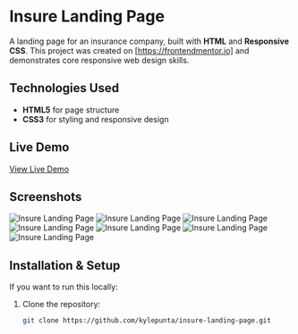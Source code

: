 # Insure Landing Page

A landing page for an insurance company, built with **HTML** and **Responsive CSS**. This project was created on [https://frontendmentor.io] and demonstrates core responsive web design skills.

## Technologies Used

- **HTML5** for page structure
- **CSS3** for styling and responsive design

## Live Demo

[View Live Demo](https://kyle-insure-landing-page.netlify.app)

## Screenshots


![Insure Landing Page](screenshots/desktop-1.png)
![Insure Landing Page](screenshots/desktop-2.png)
![Insure Landing Page](screenshots/desktop-3.png)
![Insure Landing Page](screenshots/mobile-1.png)
![Insure Landing Page](screenshots/mobile-2.png)
![Insure Landing Page](screenshots/mobile-3.png)
![Insure Landing Page](screenshots/mobile-4.png)


## Installation & Setup

If you want to run this locally:

1. Clone the repository:
   ```bash
   git clone https://github.com/kylepunta/insure-landing-page.git
